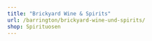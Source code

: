 ```yaml
---
title: "Brickyard Wine & Spirits"
url: /barrington/brickyard-wine-und-spirits/
shop: Spirituosen
---
```

